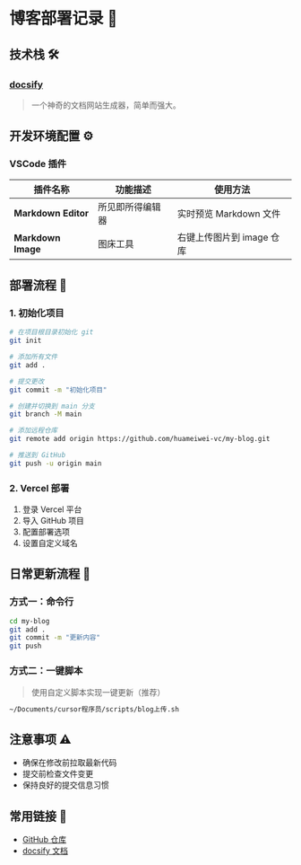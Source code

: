 # 博客部署记录 📝

## 技术栈 🛠️

### [docsify](https://docsify.js.org/#/zh-cn)
> 一个神奇的文档网站生成器，简单而强大。

## 开发环境配置 ⚙️

### VSCode 插件
| 插件名称 | 功能描述 | 使用方法 |
|---------|---------|---------|
| **Markdown Editor** | 所见即所得编辑器 | 实时预览 Markdown 文件 |
| **Markdown Image** | 图床工具 | 右键上传图片到 image 仓库 |

## 部署流程 🚀

### 1. 初始化项目
```bash
# 在项目根目录初始化 git
git init

# 添加所有文件
git add .

# 提交更改
git commit -m "初始化项目"

# 创建并切换到 main 分支
git branch -M main

# 添加远程仓库
git remote add origin https://github.com/huameiwei-vc/my-blog.git

# 推送到 GitHub
git push -u origin main
```

### 2. Vercel 部署
1. 登录 Vercel 平台
2. 导入 GitHub 项目
3. 配置部署选项
4. 设置自定义域名

## 日常更新流程 🔄

### 方式一：命令行
```bash
cd my-blog
git add .
git commit -m "更新内容"
git push
```

### 方式二：一键脚本
> 使用自定义脚本实现一键更新（推荐）
```bash
~/Documents/cursor程序员/scripts/blog上传.sh
```

## 注意事项 ⚠️
- 确保在修改前拉取最新代码
- 提交前检查文件变更
- 保持良好的提交信息习惯

## 常用链接 🔗
- [GitHub 仓库](https://github.com/huameiwei-vc/my-blog)
- [docsify 文档](https://docsify.js.org/#/zh-cn)
